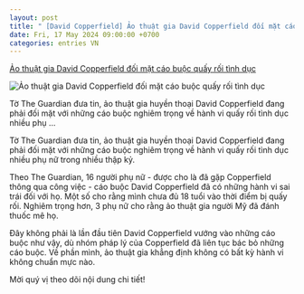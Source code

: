 ```yaml
---
layout: post
title: " [David Copperfield] Ảo thuật gia David Copperfield đối mặt cáo buộc quấy rối tình dục"
date: Fri, 17 May 2024 09:00:00 +0700
categories: entries VN
---
```

[Ảo thuật gia David Copperfield đối mặt cáo buộc quấy rối tình dục](https://quochoitv.vn/ao-thuat-gia-david-copperfield-doi-mat-cao-buoc-quay-roi-tinh-duc-222363.htm)

![Ảo thuật gia David Copperfield đối mặt cáo buộc quấy rối tình dục](https://cloudvodqh.tek4tv.vn//attach/crawler/2024/05/16/26df79c7-01c7-46ad-b3f9-4800e7892bb1-634.jpg)

Tờ The Guardian đưa tin, ảo thuật gia huyền thoại David Copperfield đang phải đối mặt với những cáo buộc nghiêm trọng về hành vi quấy rối tình dục nhiều phụ ...

Tờ The Guardian đưa tin, ảo thuật gia huyền thoại David Copperfield đang phải đối mặt với những cáo buộc nghiêm trọng về hành vi quấy rối tình dục nhiều phụ nữ trong nhiều thập kỷ.

Theo The Guardian, 16 người phụ nữ - được cho là đã gặp Copperfield thông qua công việc - cáo buộc David Copperfield đã có những hành vi sai trái đối với họ. Một số cho rằng mình chưa đủ 18 tuổi vào thời điểm bị quấy rối. Nghiêm trọng hơn, 3 phụ nữ cho rằng ảo thuật gia người Mỹ đã đánh thuốc mê họ.

Đây không phải là lần đầu tiên David Copperfield vướng vào những cáo buộc như vậy, dù nhóm pháp lý của Copperfield đã liên tục bác bỏ những cáo buộc. Về phần mình, ảo thuật gia khẳng định không có bất kỳ hành vi không chuẩn mực nào.

Mời quý vị theo dõi nội dung chi tiết!

